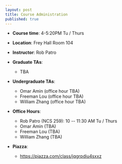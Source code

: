```yaml
---
layout: post
title: Course Administration
published: true
---
```


* **Course time**: 4-5:20PM Tu / Thurs 
* **Location**: Frey Hall Room 104
* **Instructor**: Rob Patro
* **Graduate TAs**: 
    * TBA
    
* **Undergraduate TAs**: 
    * Omar Amin (office hour TBA)
    * Freeman Lou (office hour TBA)
    * William Zhang (office hour TBA)

* **Office Hours**:
    * Rob Patro (NCS 259): 10 -- 11:30 AM Tu / Thurs
    * Omar Amin (TBA)
    * Freeman Lou (TBA)
    * William Zhang (TBA)
    
* **Piazza**:
    * https://piazza.com/class/jqgrpdiu4sxxz

